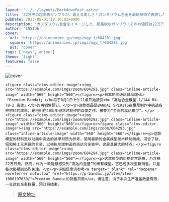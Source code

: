 ```yaml
---
layout: '../../layouts/MarkdownPost.astro'
title: '22万円の超高級ガンプラが、震える美しさ！ガンダリウム合金を最新技術で再現した超贅沢モデル'
pubDate: 2023-08-01T19:30:03+0900
description: 'ガンダリウム合金をイメージした、超高級なガンプラ！そのお値段は22万円。'
author: 'INSIDE'
cover:
  url: 'https://animeanime.jp/imgs/ogp_f/604281.jpg'
  square: 'https://animeanime.jp/imgs/ogp_f/604281.jpg'
  alt: "cover"
tags: ['news','anime']
theme: 'light'
featured: false
---
```


![cover](https://animeanime.jp/imgs/ogp_f/604281.jpg)

    <figure class="ctms-editor-image"><img src="https://example.com/imgs/zoom/604291.jpg" class="inline-article-image" width="560" height="560"></figure><p>日本的高级玩具品牌<b>「Premium Bandai」</b>将于8月1日上午11点开始接受<b>「高达合金模型 1/144 RX-78-2 高达」</b>的再销售预订。</p><p>这款商品是BANDAI SPIRITS在模型制作中挑战各种材料的成果，是他们在40周年纪念时制作的自豪之作，被誉为“至高的高达模型”。</p><figure class="ctms-editor-image"><img src="https://example.com/imgs/zoom/604292.jpg" class="inline-article-image" width="560" height="560"></figure><figure class="ctms-editor-image"><img src="https://example.com/imgs/zoom/604293.jpg" class="inline-article-image" width="560" height="560"></figure><p>这款模型的材料是以动画中高达的装甲材质为参考，使用最新的金属成型技术精制而成，混合了钛、铝和稀土元素镧的合金，以模拟地球制造的高达合金装甲，这是其最大的特点。</p><figure class="ctms-editor-image"><img src="https://example.com/imgs/zoom/604294.jpg" class="inline-article-image" width="560" height="560"></figure><p>这款模型的价格非常昂贵，为含税22万日元。然而，作为一款能够感受到“高达的重量”的稀有模型，它已经多次重新销售，并且每次都受到热烈关注。</p><p>详细信息请参考<a target="_blank" rel="noopener noreferrer nofollow" href="https://p-bandai.jp/item/item-1000197039/">Premium Bandai的销售页面</a>。请注意，由于本次生产准备数量有限，一旦达到准备数量，预订将结束。

>[原文地址](https://animeanime.jp/article/2023/08/01/79013.html)  